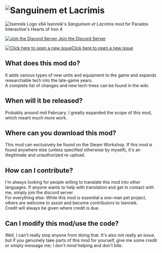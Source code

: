# ![Sanguinem et Lacrimis](https://raw.githubusercontent.com/Araxiel/HoI4-IR-Sanguinem-et-Lacrimis/master/readme-files/sanguinem_title_text.png)

![Isenreik Logo x64](https://raw.githubusercontent.com/Araxiel/HoI4-IR-Sanguinem-et-Lacrimis/master/readme-files/Isenreik_logo_x64.png) Isenreik's *Sanguinem et Lacrimis* mod for Paradox Interactive's Hearts of Iron 4

[![Join the Discord Server](https://www.shareicon.net/data/64x64/2016/10/18/844052_media_512x512.png) Join the Discord Server][2]

[![Click here to open a new issue](https://www.shareicon.net/data/64x64/2015/09/02/94510_opened_448x512.png)Click here to open a new issue][1]

## What does this mod do?
It adds various types of new units and equipment to the game and expands researchable tech into the late-game years.  
A complete list of changes and new tech-trees can be found in the wiki.

## When will it be released?
Probably around mid February. I greatly expanded the scope of this mod, which meant much more work.

## Where can you download this mod?
This mod can exclusively be found on the Steam Workshop. If this mod is found anywhere else (unless specified otherwise by myself), it's an illegitimate and unauthorized re-upload.

## How can I contribute?
I'm always looking for people willing to translate this mod into other languages. If anyone wants to help with translation and get in contact with me, simply join the discord server.  
For everything else: While this mod is essential a one-man pet project, others are welcome to assist and become contributors to Isenreik.  
Credit will always be given where credit is due.

## Can I modify this mod/use the code?
Well, I can't really stop anyone from doing that. It's also not really an issue, but if you genuinely take parts of this mod for yourself, give me some credit or simply message me; I don't mind helping and don't bite.

[1]:https://github.com/Araxiel/HoI4-Ara-SpecTroops/issues/new
[2]:https://discord.gg/7KQwR2x
